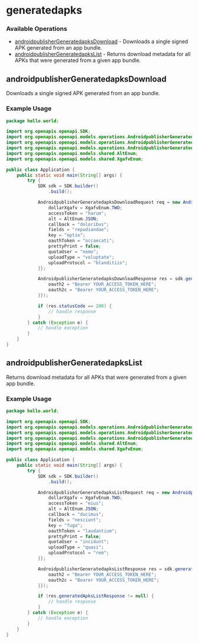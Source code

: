 # generatedapks

### Available Operations

* [androidpublisherGeneratedapksDownload](#androidpublishergeneratedapksdownload) - Downloads a single signed APK generated from an app bundle.
* [androidpublisherGeneratedapksList](#androidpublishergeneratedapkslist) - Returns download metadata for all APKs that were generated from a given app bundle.

## androidpublisherGeneratedapksDownload

Downloads a single signed APK generated from an app bundle.

### Example Usage

```java
package hello.world;

import org.openapis.openapi.SDK;
import org.openapis.openapi.models.operations.AndroidpublisherGeneratedapksDownloadRequest;
import org.openapis.openapi.models.operations.AndroidpublisherGeneratedapksDownloadResponse;
import org.openapis.openapi.models.operations.AndroidpublisherGeneratedapksDownloadSecurity;
import org.openapis.openapi.models.shared.AltEnum;
import org.openapis.openapi.models.shared.XgafvEnum;

public class Application {
    public static void main(String[] args) {
        try {
            SDK sdk = SDK.builder()
                .build();

            AndroidpublisherGeneratedapksDownloadRequest req = new AndroidpublisherGeneratedapksDownloadRequest("nisi", "at", 878373L) {{
                dollarXgafv = XgafvEnum.TWO;
                accessToken = "harum";
                alt = AltEnum.JSON;
                callback = "doloribus";
                fields = "repudiandae";
                key = "optio";
                oauthToken = "occaecati";
                prettyPrint = false;
                quotaUser = "nemo";
                uploadType = "voluptate";
                uploadProtocol = "blanditiis";
            }};            

            AndroidpublisherGeneratedapksDownloadResponse res = sdk.generatedapks.androidpublisherGeneratedapksDownload(req, new AndroidpublisherGeneratedapksDownloadSecurity("officia", "voluptas") {{
                oauth2 = "Bearer YOUR_ACCESS_TOKEN_HERE";
                oauth2c = "Bearer YOUR_ACCESS_TOKEN_HERE";
            }});

            if (res.statusCode == 200) {
                // handle response
            }
        } catch (Exception e) {
            // handle exception
        }
    }
}
```

## androidpublisherGeneratedapksList

Returns download metadata for all APKs that were generated from a given app bundle.

### Example Usage

```java
package hello.world;

import org.openapis.openapi.SDK;
import org.openapis.openapi.models.operations.AndroidpublisherGeneratedapksListRequest;
import org.openapis.openapi.models.operations.AndroidpublisherGeneratedapksListResponse;
import org.openapis.openapi.models.operations.AndroidpublisherGeneratedapksListSecurity;
import org.openapis.openapi.models.shared.AltEnum;
import org.openapis.openapi.models.shared.XgafvEnum;

public class Application {
    public static void main(String[] args) {
        try {
            SDK sdk = SDK.builder()
                .build();

            AndroidpublisherGeneratedapksListRequest req = new AndroidpublisherGeneratedapksListRequest("numquam", 364912L) {{
                dollarXgafv = XgafvEnum.TWO;
                accessToken = "eius";
                alt = AltEnum.JSON;
                callback = "ducimus";
                fields = "nesciunt";
                key = "fuga";
                oauthToken = "laudantium";
                prettyPrint = false;
                quotaUser = "incidunt";
                uploadType = "quasi";
                uploadProtocol = "rem";
            }};            

            AndroidpublisherGeneratedapksListResponse res = sdk.generatedapks.androidpublisherGeneratedapksList(req, new AndroidpublisherGeneratedapksListSecurity("fugiat", "dicta") {{
                oauth2 = "Bearer YOUR_ACCESS_TOKEN_HERE";
                oauth2c = "Bearer YOUR_ACCESS_TOKEN_HERE";
            }});

            if (res.generatedApksListResponse != null) {
                // handle response
            }
        } catch (Exception e) {
            // handle exception
        }
    }
}
```

